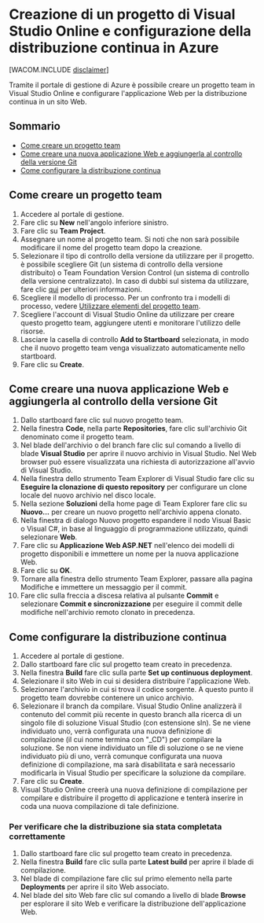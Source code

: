 <properties linkid="create-vso-project-setup-continuous-deployment" urlDisplayName="How to create a VSO project and setup Continuous Deployment" pageTitle="How to create a Visual Studio Online team project and setup Continuous Deployment - Windows Azure" metaKeywords="Visual Studio Online create team project, continuous deployment to Azure" description="Learn how to create a Visual Studio Online team project and configure it for continuous deployment to Windows Azure." metaCanonical="" services="cloud-services, visual-studio-online" documentationCenter="" title="How to Create and Deploy a Cloud Service" authors="jimlamb" solutions="" writer="jimlamb" manager="" editor="" />

Creazione di un progetto di Visual Studio Online e configurazione della distribuzione continua in Azure
=======================================================================================================

[WACOM.INCLUDE [disclaimer](../includes/disclaimer.md)]

Tramite il portale di gestione di Azure è possibile creare un progetto team in Visual Studio Online e configurare l'applicazione Web per la distribuzione continua in un sito Web.

Sommario
--------

-   [Come creare un progetto team](#create_team_project)
-   [Come creare una nuova applicazione Web e aggiungerla al controllo della versione Git](#create_web_app)
-   [Come configurare la distribuzione continua](#continuous_deployment)

Come creare un progetto team
----------------------------

1.  Accedere al portale di gestione.
2.  Fare clic su **New** nell'angolo inferiore sinistro.
3.  Fare clic su **Team Project**.
4.  Assegnare un nome al progetto team. Si noti che non sarà possibile modificare il nome del progetto team dopo la creazione.
5.  Selezionare il tipo di controllo della versione da utilizzare per il progetto. è possibile scegliere Git (un sistema di controllo della versione distribuito) o Team Foundation Version Control (un sistema di controllo della versione centralizzato). In caso di dubbi sul sistema da utilizzare, fare clic [qui](http://msdn.microsoft.com/en-us/library/ms181368.aspx) per ulteriori informazioni.
6.  Scegliere il modello di processo. Per un confronto tra i modelli di processo, vedere [Utilizzare elementi del progetto team](http://msdn.microsoft.com/en-us/library/ms400752.aspx).
7.  Scegliere l'account di Visual Studio Online da utilizzare per creare questo progetto team, aggiungere utenti e monitorare l'utilizzo delle risorse.
8.  Lasciare la casella di controllo **Add to Startboard** selezionata, in modo che il nuovo progetto team venga visualizzato automaticamente nello startboard.
9.  Fare clic su **Create**.

Come creare una nuova applicazione Web e aggiungerla al controllo della versione Git
------------------------------------------------------------------------------------

1.  Dallo startboard fare clic sul nuovo progetto team.
2.  Nella finestra **Code**, nella parte **Repositories**, fare clic sull'archivio Git denominato come il progetto team.
3.  Nel blade dell'archivio o del branch fare clic sul comando a livello di blade **Visual Studio** per aprire il nuovo archivio in Visual Studio. Nel Web browser può essere visualizzata una richiesta di autorizzazione all'avvio di Visual Studio.
4.  Nella finestra dello strumento Team Explorer di Visual Studio fare clic su **Eseguire la clonazione di questo repository** per configurare un clone locale del nuovo archivio nel disco locale.
5.  Nella sezione **Soluzioni** della home page di Team Explorer fare clic su **Nuovo...** per creare un nuovo progetto nell'archivio appena clonato.
6.  Nella finestra di dialogo Nuovo progetto espandere il nodo Visual Basic o Visual C\#, in base al linguaggio di programmazione utilizzato, quindi selezionare **Web**.
7.  Fare clic su **Applicazione Web ASP.NET** nell'elenco dei modelli di progetto disponibili e immettere un nome per la nuova applicazione Web.
8.  Fare clic su **OK**.
9.  Tornare alla finestra dello strumento Team Explorer, passare alla pagina Modifiche e immettere un messaggio per il commit.
10. Fare clic sulla freccia a discesa relativa al pulsante **Commit** e selezionare **Commit e sincronizzazione** per eseguire il commit delle modifiche nell'archivio remoto clonato in precedenza.

Come configurare la distribuzione continua
------------------------------------------

1.  Accedere al portale di gestione.
2.  Dallo startboard fare clic sul progetto team creato in precedenza.
3.  Nella finestra **Build** fare clic sulla parte **Set up continuous deployment**.
4.  Selezionare il sito Web in cui si desidera distribuire l'applicazione Web.
5.  Selezionare l'archivio in cui si trova il codice sorgente. A questo punto il progetto team dovrebbe contenere un unico archivio.
6.  Selezionare il branch da compilare. Visual Studio Online analizzerà il contenuto del commit più recente in questo branch alla ricerca di un singolo file di soluzione Visual Studio (con estensione sln). Se ne viene individuato uno, verrà configurata una nuova definizione di compilazione (il cui nome termina con "\_CD") per compilare la soluzione. Se non viene individuato un file di soluzione o se ne viene individuato più di uno, verrà comunque configurata una nuova definizione di compilazione, ma sarà disabilitata e sarà necessario modificarla in Visual Studio per specificare la soluzione da compilare.
7.  Fare clic su **Create**.
8.  Visual Studio Online creerà una nuova definizione di compilazione per compilare e distribuire il progetto di applicazione e tenterà inserire in coda una nuova compilazione di tale definizione.

### Per verificare che la distribuzione sia stata completata correttamente

1.  Dallo startboard fare clic sul progetto team creato in precedenza.
2.  Nella finestra **Build** fare clic sulla parte **Latest build** per aprire il blade di compilazione.
3.  Nel blade di compilazione fare clic sul primo elemento nella parte **Deployments** per aprire il sito Web associato.
4.  Nel blade del sito Web fare clic sul comando a livello di blade **Browse** per esplorare il sito Web e verificare la distribuzione dell'applicazione Web.

